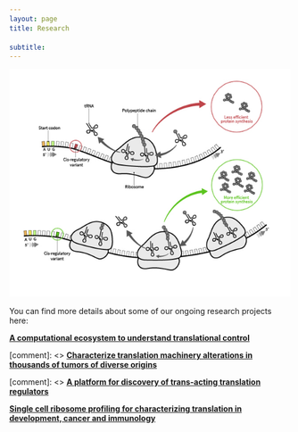 ```yaml
---
layout: page
title: Research

subtitle:
---
```



<center>
<img src="/img/Figure1-web.jpg">
</center>


You can find more details about some of our ongoing research projects here:  

[**A computational ecosystem to understand translational control**](/ribo-ecosystem.html)

[comment]: <> [**Characterize translation machinery alterations in thousands of tumors of diverse origins**](/Cancer_Bioinformatics.html)


[comment]: <> [**A platform for discovery of trans-acting translation regulators**](/CRISPR_Screen.html)


[**Single cell ribosome profiling for characterizing translation in development, cancer and immunology**](/RiboITP.html)
